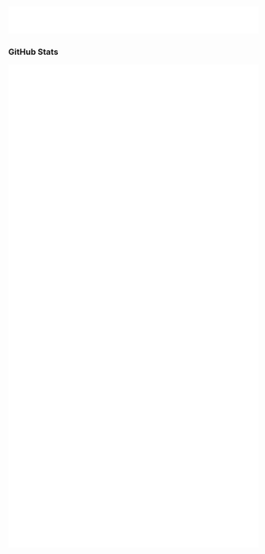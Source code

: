 <div align="center">
<a href="https://alejoide.com" target="_blank"><img src="./public/logo.svg" /></p></a>
</div>

### GitHub Stats

<div align="left">
<img src="./public/github-metrics.svg" />
</div>
